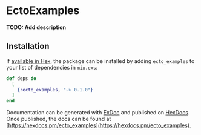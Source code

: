 # EctoExamples

**TODO: Add description**

## Installation

If [available in Hex](https://hex.pm/docs/publish), the package can be installed
by adding `ecto_examples` to your list of dependencies in `mix.exs`:

```elixir
def deps do
  [
    {:ecto_examples, "~> 0.1.0"}
  ]
end
```

Documentation can be generated with [ExDoc](https://github.com/elixir-lang/ex_doc)
and published on [HexDocs](https://hexdocs.pm). Once published, the docs can
be found at [https://hexdocs.pm/ecto_examples](https://hexdocs.pm/ecto_examples).

